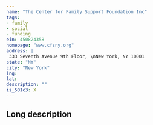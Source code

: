 ```yaml
---
name: "The Center for Family Support Foundation Inc"
tags:
- family
- social
- funding
ein: 450824358
homepage: "www.cfsny.org"
address: |
 333 Seventh Avenue 9th Floor, \nNew York, NY 10001
state: "NY"
city: "New York"
lng: 
lat: 
description: ""
is_501c3: X
---
```


## Long description


